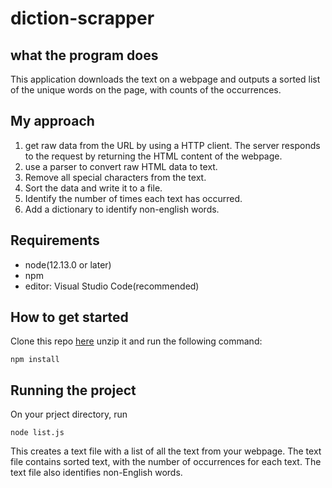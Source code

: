 # diction-scrapper
## what the program does

This application downloads the text on a webpage and outputs a sorted list of the unique words on the page, with counts of the occurrences.

## My approach 
 
1. get raw data from the URL by using a HTTP client. The server responds to the request by returning the HTML content of the webpage.
2. use a parser to convert raw HTML data to text.
3. Remove all special characters from the text.
4. Sort the data and write it to a file.
5. Identify the number of times each text has occurred.
6. Add a dictionary to identify non-english words.

## Requirements

- node(12.13.0 or later)
- npm
- editor: Visual Studio Code(recommended)

## How to get started
Clone this repo [here]() unzip it and run the following command:
```
npm install
```

## Running the project
On your prject directory, run 
```
node list.js
```
This creates a text file with a list of all the text from your webpage. The text file contains sorted text, with the number of occurrences for each text.
The text file also identifies non-English words.

